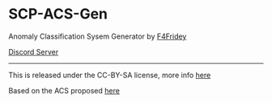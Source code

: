 # SCP-ACS-Gen
 Anomaly Classification Sysem Generator by [F4Fridey](https://github.com/F4Fridey/ACS-Generator)

[Discord Server](https://discord.gg/XpGfub6VyR)

---

This is released under the CC-BY-SA license, more info [here](https://scp-wiki.wikidot.com/licensing-guide)

Based on the ACS proposed [here](https://scp-wiki.wikidot.com/anomaly-classification-system-guide)
